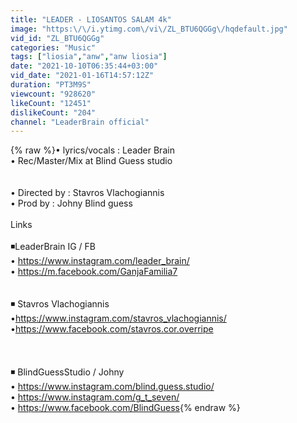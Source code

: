 ```yaml
---
title: "LEADER - LIOSANTOS SALAM 4k"
image: "https:\/\/i.ytimg.com\/vi\/ZL_BTU6QGGg\/hqdefault.jpg"
vid_id: "ZL_BTU6QGGg"
categories: "Music"
tags: ["liosia","anw","anw liosia"]
date: "2021-10-10T06:35:44+03:00"
vid_date: "2021-01-16T14:57:12Z"
duration: "PT3M9S"
viewcount: "928620"
likeCount: "12451"
dislikeCount: "204"
channel: "LeaderBrain official"
---
```

{% raw %}• lyrics/vocals : Leader Brain <br />• Rec/Master/Mix at Blind Guess studio <br /><br /><br />• Directed by : Stavros Vlachogiannis<br />• Prod by : Johny Blind guess<br /><br />Links<br /><br />◾️LeaderBrain IG / FB<br />• <a rel="nofollow" target="blank" href="https://www.instagram.com/leader_brain/">https://www.instagram.com/leader_brain/</a><br />• <a rel="nofollow" target="blank" href="https://m.facebook.com/GanjaFamilia7">https://m.facebook.com/GanjaFamilia7</a><br /><br /><br />◾️ Stavros Vlachogiannis <br />•<a rel="nofollow" target="blank" href="https://www.instagram.com/stavros_vlachogiannis/">https://www.instagram.com/stavros_vlachogiannis/</a><br />•<a rel="nofollow" target="blank" href="https://www.facebook.com/stavros.cor.overripe">https://www.facebook.com/stavros.cor.overripe</a><br /><br /><br /><br />◾️ BlindGuessStudio / Johny<br />• <a rel="nofollow" target="blank" href="https://www.instagram.com/blind.guess.studio/">https://www.instagram.com/blind.guess.studio/</a><br />• <a rel="nofollow" target="blank" href="https://www.instagram.com/g_t_seven/">https://www.instagram.com/g_t_seven/</a><br />• <a rel="nofollow" target="blank" href="https://www.facebook.com/BlindGuess">https://www.facebook.com/BlindGuess</a>{% endraw %}
